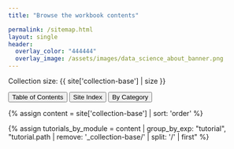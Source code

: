 ```yaml
---
title: "Browse the workbook contents"

permalink: /sitemap.html
layout: single
header:
  overlay_color: "444444"
  overlay_image: /assets/images/data_science_about_banner.png
---
```



Collection size: {{ site['collection-base'] | size }}

<!-- Buttons to switch views -->
<button class="btn choice mr" onclick="showDiv('toc')">Table of Contents</button>
<button class="btn choice mr" onclick="showDiv('index')">Site Index</button>
<button class="btn choice" onclick="showDiv('categories')">By Category</button>

{% assign content = site['collection-base'] | sort: 'order' %}


<!-- Structured List -->
{% assign tutorials_by_module = content | group_by_exp: "tutorial", "tutorial.path | remove: '_collection-base/' | split: '/' | first" %}

<div id="toc" style="display: none;">
<h2>Structured List</h2>
{% for module in tutorials_by_module %}
  {% unless module.name == '' %}
    <div class="collapsible-content">
      {% assign tutorial = module.items[0] %}
      <button class="collapsible"><a href="{{ tutorial.url | relative_url }}" class="prefix-{{ tutorial.level }}">MODULE {{ tutorial.title | default: 'Untitled' }}</a></button>
      <div class="content" style="display:block;">
          {% for tutorial in module.items offset:1 %}
            <div>
              <div class="toc-type {{ tutorial.type }}">{{ tutorial.type }}</div>
              <a href="{{ tutorial.url | relative_url }}" class="prefix-{{ tutorial.level }}">{{ tutorial.title | default: 'Untitled' }}</a> <i><span style="color: #a9bbd1;">{{ tutorial.note | default: '' }}</span></i>
            </div>
          {% endfor %}
      </div>
    </div>
  {% endunless %}
{% endfor %}
</div>


<!-- Alphabetical List -->
<div id="index" style="display: none;">
  <h2>Alphabetical List</h2>
  <ul>
    {% assign tutorials = content | sort: 'title' %}
    {% for tutorial in tutorials %}
      <li><a href="{{ tutorial.url | relative_url }}" class="">{{ tutorial.title | default: "Untitled" }}</a></li>
    {% endfor %}
  </ul>
</div>


<!-- Category List -->
<div id="categories" style="display: none;">
  <h2 id="category-heading">Filter by Category: <span id="category-name"></span></h2>
  {% assign categories = content | map: 'categories' | flatten | uniq | sort %}

  {% for category in categories %}
    {% assign sanitized_category = category | replace: ' ', '-' | replace: ',', '-' %}
    <button class="category btn choice" onclick="showDiv('{{ sanitized_category }}', '{{ category }}')">{{ category }}</button>
  {% endfor %}

  <div class="selected-content">
    {% for category in categories %}
      {% assign sanitized_category = category | replace: ' ', '-' | replace: ',', '-' %}
      {% assign tutorials = site['collection-base'] | where: 'categories', category %}
      {% assign unique_tags = tutorials | map: 'tags' | flatten | uniq | sort %}

      <div id="{{ sanitized_category }}" class="category-content" style="display: none;"><hr>
        <button class="btn choice" onclick="showTags('{{ sanitized_category }}', this)">show tags</button>

        <select id="tag-dropdown-{{ sanitized_category }}" class="tag-dropdown btn" style="display: none;" onchange="filterByTag(this, '{{ sanitized_category }}')">
          <option value="">Filter by tag</option>
          {% for tag in unique_tags %}
            <option value="{{ tag }}">{{ tag }}</option>
          {% endfor %}
        </select>

        <div id="selected-tags-{{ sanitized_category }}"></div>
        <ul class="tutorial-list">
          {% for tutorial in tutorials %}
            <li data-tags="{{ tutorial.tags | join: ',' }}">
              <a href="{{ tutorial.url | relative_url }}" class="">{{ tutorial.title }}</a>
              <div class="tag-container" style="display: none; margin-top: -0.3em;">
                {% for tag in tutorial.tags %}
                  <button class="btn-s choice" onclick="filterByTagButton('{{ tag }}', '{{ sanitized_category }}')">{{ tag }}</button>
                {% endfor %}
              </div>
            </li>
          {% endfor %}
        </ul>
      </div>

    {% endfor %}
  </div>
</div>
